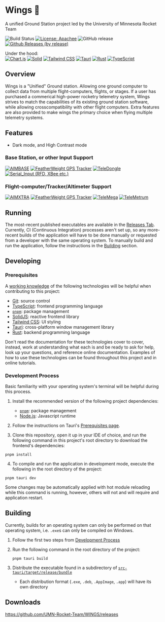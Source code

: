Wings 📡
========
A unified Ground Station project led by the University of Minnesota Rocket Team  

![Build Status](https://github.com/UMN-Rocket-Team/WINGS/actions/workflows/build.yml/badge.svg)
[![License: Apachee](https://img.shields.io/badge/License-Apachev2-blue)](https://www.apache.org/licenses/LICENSE-2.0)
![GitHub release](https://img.shields.io/github/release/UMN-Rocket-Team/WINGS.svg)
[![Github Releases (by release)](https://img.shields.io/github/downloads/UMN-Rocket-Team/WINGS/latest/total.svg)](https://GitHub.com/UMN-Rocket-Team/WINGS/releases/)

Under the hood:  
[![Chart.js](https://img.shields.io/badge/Chart.js-FF6384?logo=chartdotjs&logoColor=fff)](#)
[![Solid](https://img.shields.io/badge/Solid-2C4F7C?logo=solid&logoColor=fff)](#)
[![Tailwind CSS](https://img.shields.io/badge/Tailwind%20CSS-%2338B2AC.svg?logo=tailwind-css&logoColor=white)](#)
[![Tauri](https://img.shields.io/badge/Tauri-24C8D8?logo=tauri&logoColor=fff)](#)
[![Rust](https://img.shields.io/badge/Rust-%23000000.svg?e&logo=rust&logoColor=white)](#)
[![TypeScript](https://img.shields.io/badge/TypeScript-3178C6?logo=typescript&logoColor=fff)](#)

Overview
--------
Wings is a "Unified" Ground station. Allowing one ground computer to collect data from multiple flight-computers, flights, or stages. If a user has purchased a commerical high-power rocketry telemetry system, Wings strives to match the capabilities of its existing ground station software, while allowing crosscompatibility with other flight computers. Extra features are also provided to make wings the primary choice when flying multiple telemetry systems.

Features
--------
 - Dark mode, and High Contrast mode

### Base Station, or other Input Support
[![AIMBASE](https://img.shields.io/badge/AIMBASE-cd2021)](https://entacore.com/electronics/aimbase)
[![FeatherWeight GPS Tracker](https://img.shields.io/badge/FeatherWeightTracker-3c4c6c)](https://www.featherweightaltimeters.com/featherweight-gps-tracker.html)
[![TeleDongle](https://img.shields.io/badge/TeleDongle-8607dc)](https://altusmetrum.org/TeleDongle/)
[![Serial_Input (RFD, XBee etc.)](https://img.shields.io/badge/Serial%20Input-b32029)](https://ftdichip.com/products/ttl-234x-5v/)
### Flight-computer/Tracker/Altimeter Support
[![AIMXTRA](https://img.shields.io/badge/AIMXTRA-cd2021)](https://entacore.com/electronics/aimxtra)
[![FeatherWeight GPS Tracker](https://img.shields.io/badge/FeatherWeightTracker-3c4c6c)](https://www.featherweightaltimeters.com/featherweight-gps-tracker.html)
[![TeleMega](https://img.shields.io/badge/TeleMega-8607dc)](https://altusmetrum.org/TeleMega/)
[![TeleMetrum](https://img.shields.io/badge/TeleMetrum-8607dc)](https://altusmetrum.org/TeleMetrum/)


Running
-------
The most-recent published executables are available in the [Releases Tab](https://github.com/UMN-Rocket-Team/WINGS/releases). Currently, CI (Continuous Integration) processes aren't set up, so any more-recent builds of the application will have to be done manually or requested from a developer with the same operating system. To manually build and run the application, follow the instructions in the [Building](#building) section.

Developing
----------
### Prerequisites

A [working knowledge](https://en.wiktionary.org/wiki/working_knowledge) of the following technologies will be helpful when contributing to this project:

 - [Git](https://www.git-scm.com/): source control
 - [TypeScript](https://www.typescriptlang.org/): frontend programming language
 - [`pnpm`](https://www.pnpm.io/): package management
 - [SolidJS](https://www.solidjs.com/): reactive frontend library
 - [Tailwind CSS](https://tailwindcss.com/): UI styling
 - [Tauri](https://www.tauri.app/): cross-platform window management library
 - [Rust](https://www.rust-lang.org/): backend programming language

Don't read the documentation for these technologies cover to cover, instead, work at understanding what each is and be ready to ask for help, look up your questions, and reference online documentation. Examples of how to use these technologies can be found throughout this project and in online tutorials.

### Development Process

Basic familiarity with your operating system's terminal will be helpful during this process.

1. Install the recommended version of the following project dependencies:

   - [`pnpm`](https://pnpm.io/): package management
   - [Node.js](https://nodejs.org): Javascript runtime

2. Follow the instructions on Tauri's [Prerequisites page](https://tauri.app/v1/guides/getting-started/prerequisites).

3. Clone this repository, open it up in your IDE of choice, and run the following command in this project's root directory to download the frontend's dependencies:
```shell
pnpm install
```
4. To compile and run the application in development mode, execute the following in the root directory of the project:
```shell
pnpm tauri dev
```

Some changes may be automatically applied with hot module reloading while this command is running, however, others will not and will require and application restart.

## Building

Currently, builds for an operating system can only be performed on that operating system, i.e. `.exe`s can only be compiled on Windows.

1. Follow the first two steps from [Development Process](#development-process)

2. Run the following command in the root directory of the project:
   ```shell
   pnpm tauri build
   ```
3. Distribute the executable found in a subdirectory of [`src-tauri/target/release/bundle`](src-tauri/target/release/bundle)

   - Each distribution format (`.exe`, `.deb`, `.AppImage`, `.app`) will have its own directory

## Downloads

https://github.com/UMN-Rocket-Team/WINGS/releases
